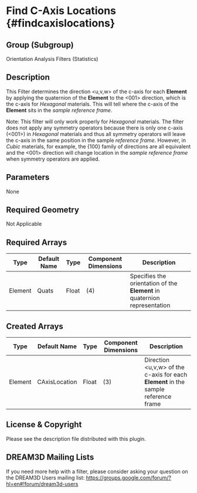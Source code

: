 Find C-Axis Locations {#findcaxislocations}
======

## Group (Subgroup) ##
Orientation Analysis Filters (Statistics)

## Description ##
This Filter determines the direction <u,v,w> of the c-axis for each **Element** by applying the quaternion of the **Element** to the <001> direction, which is the c-axis for *Hexagonal* materials.  This will tell where the c-axis of the **Element** sits in the *sample reference frame*.

Note: This filter will only work properly for *Hexagonal* materials.  The filter does not apply any symmetry operators because there is only one c-axis (<001>) in *Hexagonal* materials and thus all symmetry operators will leave the c-axis in the same position in the sample *reference frame*.  However, in *Cubic* materials, for example, the {100} family of directions are all equivalent and the <001> direction will change location in the *sample reference frame* when symmetry operators are applied. 

## Parameters ##
None

## Required Geometry ##
Not Applicable

## Required Arrays ##
| Type | Default Name | Type | Component Dimensions | Description |
|------|--------------|-------------|---------|-----|
| Element | Quats | Float | (4) | Specifies the orientation of the **Element** in quaternion representation |

## Created Arrays ##
| Type | Default Name | Type | Component Dimensions | Description |
|------|--------------|-------------|---------|-----|
| Element | CAxisLocation | Float | (3) | Direction <u,v,w> of the c-axis for each **Element** in the sample reference frame |


## License & Copyright ##

Please see the description file distributed with this plugin.

## DREAM3D Mailing Lists ##

If you need more help with a filter, please consider asking your question on the DREAM3D Users mailing list:
https://groups.google.com/forum/?hl=en#!forum/dream3d-users


